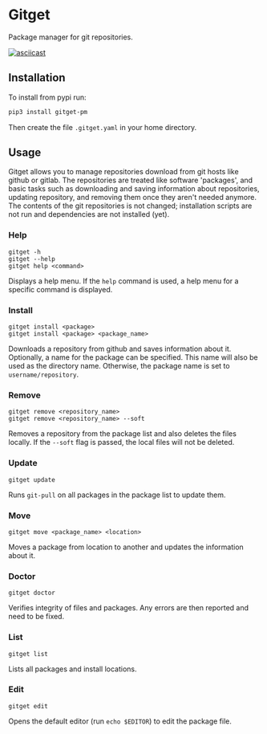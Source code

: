 # Gitget

Package manager for git repositories.

[![asciicast](https://asciinema.org/a/270298.svg)](https://asciinema.org/a/270298)

## Installation

To install from pypi run:


```sh
pip3 install gitget-pm
```

Then create the file `.gitget.yaml` in your home directory.

## Usage

Gitget allows you to manage repositories download from git hosts like github or
gitlab. The repositories are treated like software 'packages', and basic tasks
such as downloading and saving information about repositories, updating
repository, and removing them once they aren't needed anymore. The contents of
the git repositories is not changed; installation scripts are not run and
dependencies are not installed (yet).

### Help

    gitget -h
    gitget --help
    gitget help <command>

Displays a help menu. If the `help` command is used, a help menu for a specific
command is displayed.

### Install

    gitget install <package>
    gitget install <package> <package_name>

Downloads a repository from github and saves information about it.
Optionally, a name for the package can be specified. This name will also
be used as the directory name. Otherwise, the package name is set to
`username/repository`.

### Remove

    gitget remove <repository_name>
    gitget remove <repository_name> --soft

Removes a repository from the package list and also deletes the files locally.
If the `--soft` flag is passed, the local files will not be deleted.

### Update

    gitget update

Runs `git-pull` on all packages in the package list to update them.

### Move

    gitget move <package_name> <location>

Moves a package from location to another and updates the information about it.

### Doctor

    gitget doctor

Verifies integrity of files and packages. Any errors are then reported
and need to be fixed.

### List

    gitget list

Lists all packages and install locations.

### Edit

    gitget edit

Opens the default editor (run `echo $EDITOR`) to edit the package file.
